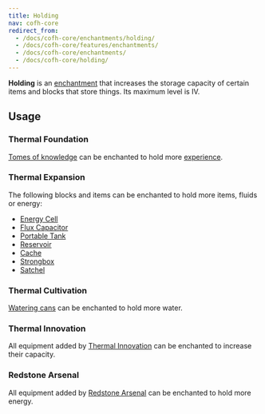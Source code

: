 ```yaml
---
title: Holding
nav: cofh-core
redirect_from:
  - /docs/cofh-core/enchantments/holding/
  - /docs/cofh-core/features/enchantments/
  - /docs/cofh-core/enchantments/
  - /docs/cofh-core/holding/
---
```


**Holding** is an [enchantment](https://minecraft.gamepedia.com/Enchanting) that
increases the storage capacity of certain items and blocks that store things.
Its maximum level is IV.


Usage
-----

### Thermal Foundation
[Tomes of knowledge](/docs/tome-of-knowledge/) can be enchanted to hold more
[experience](https://minecraft.gamepedia.com/Experience).

### Thermal Expansion
The following blocks and items can be enchanted to hold more items, fluids or
energy:

* [Energy Cell](/docs/energy-cell/)
* [Flux Capacitor](/docs/flux-capacitor/)
* [Portable Tank](/docs/portable-tank/)
* [Reservoir](/docs/reservoir/)
* [Cache](/docs/cache/)
* [Strongbox](/docs/strongbox/)
* [Satchel](/docs/satchel/)

### Thermal Cultivation
[Watering cans](/docs/watering-can/) can be enchanted to hold more water.

### Thermal Innovation
All equipment added by [Thermal Innovation](/docs/thermal-innovation/) can be
enchanted to increase their capacity.

### Redstone Arsenal
All equipment added by [Redstone Arsenal](/docs/redstone-arsenal/) can be
enchanted to hold more energy.
